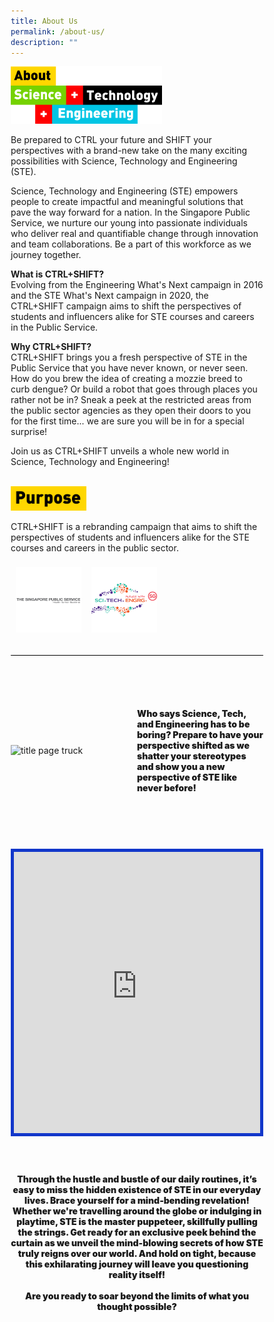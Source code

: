 ```yaml
---
title: About Us
permalink: /about-us/
description: ""
---
```

<style>
.about {
    width:60%;
	  text-align: left; 
}
.about img {
    max-width:100%;
    height:auto;
}
	.container {
   position: relative;
   width: 100%;
   height: 0;
   padding-bottom: 56.25%;
   }
   .youtube-container{
   border: 5pxsolid#1237CA;
     }
   .youtube-video {
   position: absolute;
   top: 0;
   left: 0;
   width: 100%;
   height: 100%;
   }
   .subtitle-main{
   color: #1237CA;
   font-weight: 500;
   font-size: 20px;
       }
       .content pre{
       display: none
       }
.text-center{text-align: center}
.col-sm-6{width: 50%}
.col-12{width: 100%}
.desktop-only{display: block}

.mobile-only{display: none}

.recruitment-row{display: flex; align-items: center; margin-bottom: 75px !important}

@media (max-width: 600px) {.col-sm-6{width: 100%}

.recruitment-row{display: flex; flex-direction: column; align-items: center; margin-bottom: 30px !important}

.subtitle-main{line-height: 1.5rem}

.desktop-only{display: none}

.mobile-only{display: block}

.map-column{height: 200px}

.map-truck{height: 200px}

.school-box label{font-size:16px; font-weight: 700}

.school-box-list{width: 90% !important}

.title-section{width: 80%; margin: auto}

.mobile-row-padding{padding: 0 20px}
#gallery.row{padding: 0 10px}
#gallery.col-sm-4{width: 50%;padding: 10px}
.gallery-image{padding: 0}
.who-says-title{margin-top: 25px}
.content.subtitle-main{padding: 0 20px}
.title-item-truck h2{font-size: 18px}
.title-item-truck h2{line-height: 25px}

.subtitle-main b{font-size: 16px !important}
.content p:last-child{margin-bottom: 10px !important}
.subtitle-top{text-align: center}
     }
     .text-blue{color: var(\\-\-blue)};
     .content pre{display: none}
     .bp-breadcrumb ul{padding-left: 0}
@media only screen and (max-width: 768px) {
    .about {
        width:80%;
				text-align: left
    }
    .about img {
        max-width:100%;
    }
}
</style>
<div class="about">
    <img src="/images/About%20Us/about%20STE.png">
</div>

Be prepared to CTRL your future and SHIFT your perspectives with a brand-new take on the many exciting possibilities with Science, Technology and Engineering (STE).
 
Science, Technology and Engineering (STE) empowers people to create impactful and meaningful solutions that pave the way forward for a nation. In the Singapore Public Service, we nurture our young into passionate individuals who deliver real and quantifiable change through innovation and team collaborations. Be a part of this workforce as we journey together.
 
**What is CTRL+SHIFT?**<br>
Evolving from the Engineering What's Next campaign in 2016 and the STE What's Next campaign in 2020, the CTRL+SHIFT campaign aims to shift the perspectives of students and influencers alike for STE courses and careers in the Public Service.
 
**Why CTRL+SHIFT?**<br>
CTRL+SHIFT brings you a fresh perspective of STE in the Public Service that you have never known, or never seen. How do you brew the idea of creating a mozzie breed to curb dengue? Or build a robot that goes through places you rather not be in? Sneak a peek at the restricted areas from the public sector agencies as they open their doors to you for the first time... we are sure you will be in for a special surprise!
 
Join us as CTRL+SHIFT unveils a whole new world in Science, Technology and Engineering!
<br>
<br>

<style>
.purpose {
    width:30%;
	  text-align: left; 
}
.purpose img {
    max-width:100%;
    height:auto;
}
@media only screen and (max-width: 768px) {
    .purpose, .mission {
        width:40%;
				text-align: left
    }
    .purpose img, .mission img{
        max-width:100%;
    }
}
</style>
<div class="purpose">
    <img src="/images/About%20Us/purpose.png">
</div>


CTRL+SHIFT is a rebranding campaign that aims to shift the perspectives of students and influencers alike for the STE courses and careers in the public sector. 

<style> 
* {
  box-sizing: border-box;
}
	.column {
  float: left;
  width: 30%;
  padding: 8px;
}
	.logos::after {
  content: "";
  clear: both;
  display: table;
}

	@media only screen and (max-width: 768px) {
    .column{
        width:30%;
				text-align: left
    }
    .column img{
        max-width:100%;
    }
}
	.recruitment-row{width: 100%}
	.title-page-recruitment{width: 80% !important; margin-right: 20% !important}
	@media only screen and (max-width: 768px) {
   .title-page-recruitment{width: 100%}
	}
	</style>
<section>
<div class="logos">
		<div class="column">
			<img src="/images/About%20Us/psd%20logo%20for%20web.jpg">
		</div>
		<div class="column">
			<img src="/images/About%20Us/STE%20Logo%20for%20web.jpg">
		</div>
	</div>
	</section><section class="header-nav-white" id="header-truck" style="padding-top: 70px; margin-top: 25px; border-top: 1px solid #000">
    <div style="position: relative" class="container">
      <div class="row mb-5 recruitment-row" style="">
        <div class="col-sm-6">
            <div class="text-left pb-1">
                <img style="width: auto" class="title-page-recruitment" alt="title page truck" src="https://raw.githubusercontent.com/isomerpages/psd-ste-whats-next/staging/images/About%20Us/group%2014114.png">
            </div>
        </div>
                    <div class="col-sm-6">
            <div class="text-left pb-1">
                                    <p style="font-weight: 900" class="subtitle-main subtitle-top">Who says Science, Tech, and Engineering has to be boring? Prepare to have your perspective shifted as we shatter your stereotypes and show you a new perspective of STE like never before!</p>
            </div>
        </div>
                    </div>
        <div class="row mt-5 mb-2" style="margin-bottom: 60px">
                                <div class="col-12">
                                    <div style="border:5px solid #1237CA;" class="youtube-container">
                                    <iframe width="100%" height="450px" src="https://www.youtube.com/embed/buOddSlLB10?si=XTJXAxX6unDAKHJF" title="YouTube video player" frameborder="0" allow="accelerometer; autoplay; clipboard-write; encrypted-media; gyroscope; picture-in-picture; web-share" allowfullscreen="" class="youtube-video desktop-only"></iframe>
                                        <iframe width="100%" height="250px" src="https://www.youtube.com/embed/buOddSlLB10?si=XTJXAxX6unDAKHJF" title="YouTube video player" frameborder="0" allow="accelerometer; autoplay; clipboard-write; encrypted-media; gyroscope; picture-in-picture; web-share" allowfullscreen="" class="youtube-video mobile-only"></iframe>
                                    </div>
                            </div>
                    </div>
<div class="row">
                    <div class="col-12">
            <div style="text-align: center" class="text-center pt-5 pb-1">
                                    <p style="font-weight: 900" class="subtitle-main">Through the hustle and bustle of our daily routines, it’s easy to miss the hidden existence of STE in our everyday lives. Brace yourself for a mind-bending revelation! Whether we're travelling around the globe or indulging in playtime, STE is the master puppeteer, skillfully pulling the strings. Get ready for an exclusive peek behind the curtain as we unveil the mind-blowing secrets of how STE truly reigns over our world. And hold on tight, because this exhilarating journey will leave you questioning reality itself! <br><br>Are you ready to soar beyond the limits of what you thought possible?</p>
            </div>
        </div>
                    </div>
</div></section>
